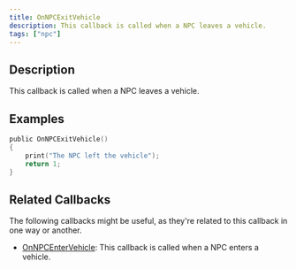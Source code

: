 ```yaml
---
title: OnNPCExitVehicle
description: This callback is called when a NPC leaves a vehicle.
tags: ["npc"]
---
```


## Description

This callback is called when a NPC leaves a vehicle.


## Examples

```c
public OnNPCExitVehicle()
{
    print("The NPC left the vehicle");
    return 1;
}
```

## Related Callbacks

The following callbacks might be useful, as they're related to this callback in one way or another. 

- [OnNPCEnterVehicle](OnNPCEnterVehicle): This callback is called when a NPC enters a vehicle.
